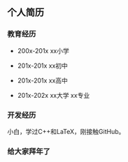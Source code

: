 ## 个人简历

### 教育经历

+ 200x-201x xx小学
- 201x-201x xx初中
+ 201x-201x xx高中
- 201x-202x xx大学 xx专业

### 开发经历

小白，学过C++和LaTeX，刚接触GitHub。

### 给大家拜年了
